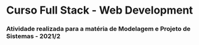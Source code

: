 # Curso Full Stack - Web Development
### Atividade realizada para a matéria de Modelagem e Projeto de Sistemas - 2021/2
